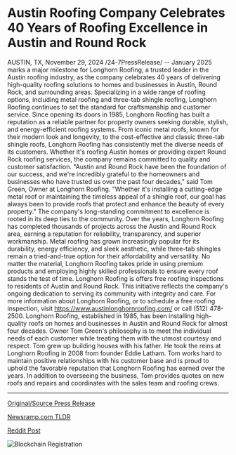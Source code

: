 # Austin Roofing Company Celebrates 40 Years of Roofing Excellence in Austin and Round Rock

AUSTIN, TX, November 29, 2024 /24-7PressRelease/ -- January 2025 marks a major milestone for Longhorn Roofing, a trusted leader in the Austin roofing industry, as the company celebrates 40 years of delivering high-quality roofing solutions to homes and businesses in Austin, Round Rock, and surrounding areas. Specializing in a wide range of roofing options, including metal roofing and three-tab shingle roofing, Longhorn Roofing continues to set the standard for craftsmanship and customer service.  Since opening its doors in 1985, Longhorn Roofing has built a reputation as a reliable partner for property owners seeking durable, stylish, and energy-efficient roofing systems. From iconic metal roofs, known for their modern look and longevity, to the cost-effective and classic three-tab shingle roofs, Longhorn Roofing has consistently met the diverse needs of its customers. Whether it's roofing Austin homes or providing expert Round Rock roofing services, the company remains committed to quality and customer satisfaction.  "Austin and Round Rock have been the foundation of our success, and we're incredibly grateful to the homeowners and businesses who have trusted us over the past four decades," said Tom Green, Owner at Longhorn Roofing. "Whether it's installing a cutting-edge metal roof or maintaining the timeless appeal of a shingle roof, our goal has always been to provide roofs that protect and enhance the beauty of every property."  The company's long-standing commitment to excellence is rooted in its deep ties to the community. Over the years, Longhorn Roofing has completed thousands of projects across the Austin and Round Rock area, earning a reputation for reliability, transparency, and superior workmanship.  Metal roofing has grown increasingly popular for its durability, energy efficiency, and sleek aesthetic, while three-tab shingles remain a tried-and-true option for their affordability and versatility. No matter the material, Longhorn Roofing takes pride in using premium products and employing highly skilled professionals to ensure every roof stands the test of time.  Longhorn Roofing is offers free roofing inspections to residents of Austin and Round Rock. This initiative reflects the company's ongoing dedication to serving its community with integrity and care.  For more information about Longhorn Roofing, or to schedule a free roofing inspection, visit https://www.austinlonghornroofing.com/ or call (512) 478-2500.  Longhorn Roofing, established in 1985, has been installing high-quality roofs on homes and businesses in Austin and Round Rock for almost four decades. Owner Tom Green's philosophy is to meet the individual needs of each customer while treating them with the utmost courtesy and respect. Tom grew up building houses with his father. He took the reins at Longhorn Roofing in 2008 from founder Eddie Latham. Tom works hard to maintain positive relationships with his customer base and is proud to uphold the favorable reputation that Longhorn Roofing has earned over the years. In addition to overseeing the business, Tom provides quotes on new roofs and repairs and coordinates with the sales team and roofing crews. 

---

[Original/Source Press Release](https://www.24-7pressrelease.com/press-release/516666/austin-roofing-company-celebrates-40-years-of-roofing-excellence-in-austin-and-round-rock)
                    

[Newsramp.com TLDR](https://newsramp.com/curated-news/longhorn-roofing-celebrates-40-years-of-high-quality-roofing-solutions-in-austin-and-round-rock/24eb38620d9908a2616d754a10ef573c) 

 



[Reddit Post](https://www.reddit.com/r/Business_NewsRamp/comments/1h2h3fj/longhorn_roofing_celebrates_40_years_of/) 



![Blockchain Registration](https://cdn.newsramp.app/24-7PressRelease/qrcode/2411/29/herbtta8.webp)